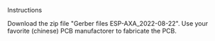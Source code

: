 Instructions

Download the zip file "Gerber files ESP-AXA_2022-08-22". Use your favorite (chinese) PCB manufactorer to fabricate the PCB.
